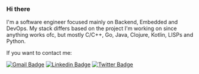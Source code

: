 ### Hi there

I'm a software engineer focused mainly on Backend, Embedded and DevOps.
My stack differs based on the project I'm working on since anything works ofc, but mostly C/C++, Go, Java, Clojure, Kotlin, LISPs and Python. 

If you want to contact me:

[![Gmail Badge](https://img.shields.io/badge/-teodoro.josue@protonmail.ch-red?style=flat-square&logo=Gmail&logoColor=white&link=mailto:teodoro.josue@protonmail.ch)](mailto:teodoro.josue@protonmail.ch)
[![Linkedin Badge](https://img.shields.io/badge/-Linkedin-blue?style=flat-square&logo=Linkedin&logoColor=white&link=https://www.linkedin.com/in/josue-teodoro-moreira/)](https://www.linkedin.com/in/josue-teodoro-moreira/) 
[![Twitter Badge](https://img.shields.io/badge/-@J0sueTM-blue?style=flat-square&labelColor=blue&logo=twitter&logoColor=white&link=https://twitter.com/j0suetm)](https://twitter.com/j0suetm)

